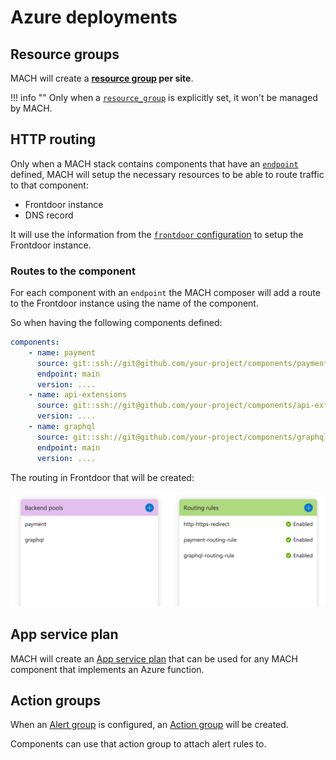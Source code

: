 # Azure deployments

## Resource groups

MACH will create a **[resource group](https://registry.terraform.io/providers/hashicorp/azurerm/latest/docs/resources/resource_group) per site**.

!!! info ""
    Only when a [`resource_group`](../../syntax.md#azure_1) is explicitly set, it won't be managed by MACH.

## HTTP routing

Only when a MACH stack contains components that have an [`endpoint`](../../syntax.md#components) defined, MACH will setup the necessary resources to be able to route traffic to that component:

- Frontdoor instance
- DNS record

It will use the information from the [`frontdoor` configuration](../../syntax.md#frontdoor) to setup the Frontdoor instance.

### Routes to the component

For each component with an `endpoint` the MACH composer will add a route to the Frontdoor instance using the name of the component.

So when having the following components defined:

```yaml
components:
    - name: payment
      source: git::ssh://git@github.com/your-project/components/payment-component.git//terraform
      endpoint: main
      version: ....
    - name: api-extensions
      source: git::ssh://git@github.com/your-project/components/api-extensions-component.git//terraform
      version: ....
    - name: graphql
      source: git::ssh://git@github.com/your-project/components/graphql-component.git//terraform
      endpoint: main
      version: ....
```

The routing in Frontdoor that will be created:

![Frontdoor routes](../../_img/azure/frontdoor_routes.png)

## App service plan

MACH will create an [App service plan](https://registry.terraform.io/providers/hashicorp/azurerm/latest/docs/resources/app_service_plan) that can be used for any MACH component that implements an Azure function.

## Action groups

When an [Alert group](../../syntax.md#alert_group) is configured, an [Action group](https://registry.terraform.io/providers/hashicorp/azurerm/latest/docs/resources/monitor_action_group) will be created.

Components can use that action group to attach alert rules to.